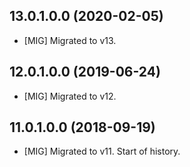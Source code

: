 ## 13.0.1.0.0 (2020-02-05)

- \[MIG\] Migrated to v13.

## 12.0.1.0.0 (2019-06-24)

- \[MIG\] Migrated to v12.

## 11.0.1.0.0 (2018-09-19)

- \[MIG\] Migrated to v11. Start of history.
